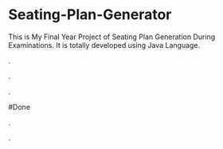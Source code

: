 # Seating-Plan-Generator

This is My Final Year Project of Seating Plan Generation During Examinations. It is totally developed using Java Language.












.




























.












































































































































































































.





















































#Done










































































































.




































































































































































































































































































































































































































































































.







































